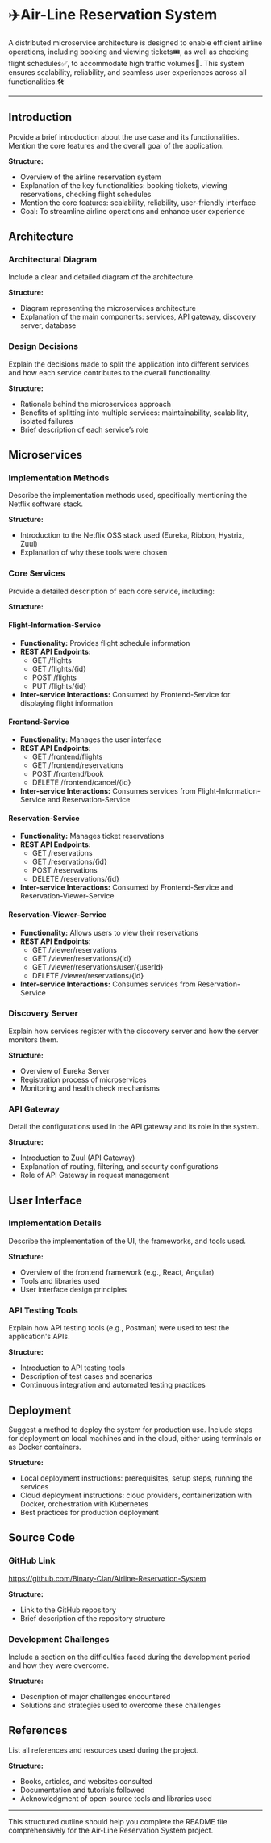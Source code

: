 # ✈️Air-Line Reservation System

A distributed microservice architecture is designed to enable efficient airline operations, including booking and viewing tickets🎟️, as well as checking flight schedules✅, to accommodate high traffic volumes🚦. This system ensures scalability, reliability, and seamless user experiences across all functionalities.🛠️

---

## Introduction
Provide a brief introduction about the use case and its functionalities. Mention the core features and the overall goal of the application.

**Structure:**
- Overview of the airline reservation system
- Explanation of the key functionalities: booking tickets, viewing reservations, checking flight schedules
- Mention the core features: scalability, reliability, user-friendly interface
- Goal: To streamline airline operations and enhance user experience

## Architecture

### Architectural Diagram
Include a clear and detailed diagram of the architecture.

**Structure:**
- Diagram representing the microservices architecture
- Explanation of the main components: services, API gateway, discovery server, database

### Design Decisions
Explain the decisions made to split the application into different services and how each service contributes to the overall functionality.

**Structure:**
- Rationale behind the microservices approach
- Benefits of splitting into multiple services: maintainability, scalability, isolated failures
- Brief description of each service’s role

## Microservices

### Implementation Methods
Describe the implementation methods used, specifically mentioning the Netflix software stack.

**Structure:**
- Introduction to the Netflix OSS stack used (Eureka, Ribbon, Hystrix, Zuul)
- Explanation of why these tools were chosen

### Core Services
Provide a detailed description of each core service, including:

**Structure:**

#### Flight-Information-Service
- **Functionality:** Provides flight schedule information
- **REST API Endpoints:**
    - GET /flights
    - GET /flights/{id}
    - POST /flights
    - PUT /flights/{id}
- **Inter-service Interactions:** Consumed by Frontend-Service for displaying flight information

#### Frontend-Service
- **Functionality:** Manages the user interface
- **REST API Endpoints:**
    - GET /frontend/flights
    - GET /frontend/reservations
    - POST /frontend/book
    - DELETE /frontend/cancel/{id}
- **Inter-service Interactions:** Consumes services from Flight-Information-Service and Reservation-Service

#### Reservation-Service
- **Functionality:** Manages ticket reservations
- **REST API Endpoints:**
    - GET /reservations
    - GET /reservations/{id}
    - POST /reservations
    - DELETE /reservations/{id}
- **Inter-service Interactions:** Consumed by Frontend-Service and Reservation-Viewer-Service

#### Reservation-Viewer-Service
- **Functionality:** Allows users to view their reservations
- **REST API Endpoints:**
    - GET /viewer/reservations
    - GET /viewer/reservations/{id}
    - GET /viewer/reservations/user/{userId}
    - DELETE /viewer/reservations/{id}
- **Inter-service Interactions:** Consumes services from Reservation-Service

### Discovery Server
Explain how services register with the discovery server and how the server monitors them.

**Structure:**
- Overview of Eureka Server
- Registration process of microservices
- Monitoring and health check mechanisms

### API Gateway
Detail the configurations used in the API gateway and its role in the system.

**Structure:**
- Introduction to Zuul (API Gateway)
- Explanation of routing, filtering, and security configurations
- Role of API Gateway in request management

## User Interface

### Implementation Details
Describe the implementation of the UI, the frameworks, and tools used.

**Structure:**
- Overview of the frontend framework (e.g., React, Angular)
- Tools and libraries used
- User interface design principles

### API Testing Tools
Explain how API testing tools (e.g., Postman) were used to test the application's APIs.

**Structure:**
- Introduction to API testing tools
- Description of test cases and scenarios
- Continuous integration and automated testing practices

## Deployment
Suggest a method to deploy the system for production use. Include steps for deployment on local machines and in the cloud, either using terminals or as Docker containers.

**Structure:**
- Local deployment instructions: prerequisites, setup steps, running the services
- Cloud deployment instructions: cloud providers, containerization with Docker, orchestration with Kubernetes
- Best practices for production deployment

## Source Code

### GitHub Link
https://github.com/Binary-Clan/Airline-Reservation-System

**Structure:**
- Link to the GitHub repository
- Brief description of the repository structure

### Development Challenges
Include a section on the difficulties faced during the development period and how they were overcome.

**Structure:**
- Description of major challenges encountered
- Solutions and strategies used to overcome these challenges

## References
List all references and resources used during the project.

**Structure:**
- Books, articles, and websites consulted
- Documentation and tutorials followed
- Acknowledgment of open-source tools and libraries used

---

This structured outline should help you complete the README file comprehensively for the Air-Line Reservation System project.
